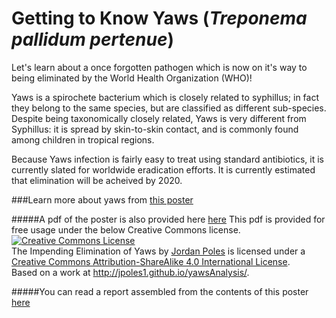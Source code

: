 # Getting to Know Yaws (<i>Treponema pallidum pertenue</i>)
Let's learn about a once forgotten pathogen which is now on it's way to being eliminated by the World Health Organization (WHO)!

Yaws is a spirochete bacterium which is closely related to syphillus; in fact they belong to the same species, but are classified as different sub-species. Despite being taxonomically closely related, Yaws is very different from Syphillus: it is spread by skin-to-skin contact, and is commonly found among children in tropical regions.

Because Yaws infection is fairly easy to treat using standard antibiotics, it is currently slated for worldwide eradication efforts. It is currently estimated that elimination will be acheived by 2020.

###Learn more about yaws from <a href="http://jpoles1.github.io/yawsAnalysis/" target="_blank">this poster</a>

#####A pdf of the poster is also provided here <a href="http://jpoles1.github.io/yawsAnalysis/poster.pdf" target="_blank">here</a> This pdf is provided for free usage under the below Creative Commons license.
<a rel="license" href="http://creativecommons.org/licenses/by-sa/4.0/"><img alt="Creative Commons License" style="border-width:0" src="https://i.creativecommons.org/l/by-sa/4.0/88x31.png" /></a><br /><span xmlns:dct="http://purl.org/dc/terms/" property="dct:title">The Impending Elimination of Yaws</span> by <a xmlns:cc="http://creativecommons.org/ns#" href="http://jpoles1.github.io/yawsAnalysis/" property="cc:attributionName" rel="cc:attributionURL">Jordan Poles</a> is licensed under a <a rel="license" href="http://creativecommons.org/licenses/by-sa/4.0/">Creative Commons Attribution-ShareAlike 4.0 International License</a>.<br />Based on a work at <a xmlns:dct="http://purl.org/dc/terms/" href="http://jpoles1.github.io/yawsAnalysis/" rel="dct:source">http://jpoles1.github.io/yawsAnalysis/</a>.

#####You can read a report assembled from the contents of this poster <a href="http://jpoles1.github.io/yawsAnalysis/YawsPosterWriteup.pdf" target="_blank">here</a>

